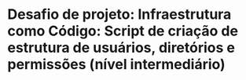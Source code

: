 # Desafio de projeto: Infraestrutura como Código: Script de criação de estrutura de usuários, diretórios e permissões (nível intermediário)
